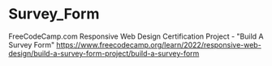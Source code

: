 # Survey_Form
FreeCodeCamp.com Responsive Web Design Certification Project - "Build A Survey Form"
https://www.freecodecamp.org/learn/2022/responsive-web-design/build-a-survey-form-project/build-a-survey-form
